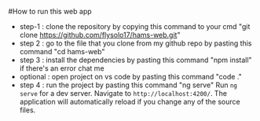 #How to run this web app 
- step-1 : clone the repository by copying this command to your cmd "git clone https://github.com/flysolo17/hams-web.git"
- step 2 : go to the file that you clone from my github repo by pasting this command "cd hams-web"
- step 3 : install the dependencies by pasting this command "npm install" if there's an error chat me
- optional : open project on vs code by pasting this command "code ."
- step 4 : run the project by pasting this command "ng serve" 
Run `ng serve` for a dev server. Navigate to `http://localhost:4200/`. The application will automatically reload if you change any of the source files.


